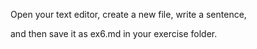 Open your text editor, create a new file, write a sentence,

and then save it as ex6.md in your
exercise folder.
